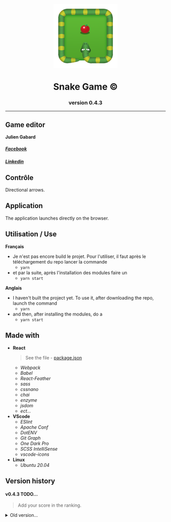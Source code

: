 <div align="center"><img src="src/assets/favicon.ico" alt="Snake Logo" width="200px"/></div>

<div align="center"><h1 size="4">Snake Game &copy; </h1><h3>version 0.4.3</h3></div>

----------------

## Game editor
**Julien Gabard**
##### *[Facebook](https://www.facebook.com/julien.gabard.3)*
##### *[Linkedin](https://www.linkedin.com/in/julien-gabard/)*

## Contrôle
Directional arrows.

## Application
The application launches directly on the browser.

## Utilisation / Use
**Français**
- Je n'est pas encore build le projet.
Pour l'utiliser, il faut après le téléchargement du repo lancer la commande
  - `yarn`
- et par la suite, après l'installation des modules faire un
  - `yarn start`

**Anglais**
- I haven't built the project yet.
To use it, after downloading the repo, launch the command
  - `yarn`
- and then, after installing the modules, do a
  - `yarn start`

## Made with
- **React**
  > See the file - [package.json](package.json)
  - *Webpack*
  - *Babel*
  - *React-Feather*
  - *sass*
  - *cssnano*
  - *chai*
  - *enzyme*
  - *jsdom*
  - *ect...*
- **VScode**
  - *ESlint*
  - *Apache Conf*
  - *DotENV*
  - *Git Graph*
  - *One Dark Pro*
  - *SCSS IntelliSense*
  - *vscode-icons*
- **Linux**
  - *Ubuntu 20.04*

## Version history
#### v0.4.3 TODO...
> Add your score in the ranking.
<details>
  <summary> Old version... </summary>
  
  #### v0.4.2
  > Addition of a classification by difficulty.
  >> Fix interval.
  >>> General optimization.
  #### v0.4.1
  > New font familly.
  >> Not yet finished, there remains the management of the classification when the game is over.
  #### v0.4
  > Addition of a pseudo form for the classification of the score.
  #### v0.3.6
  > Editing the game over.
  #### v0.3.5
  > Rename the Menu component to BoardGame.
  #### v0.3.4
  > Added shadow on the game text, snake, food and frame.
  #### v0.3.3
  > adding a wooden font.
  #### v0.3.2
  > No reset difficulty and speed when game over.
  #### v0.3.1
  > score that adapts to the difficulty chosen.
  #### v0.3
  > Added difficulty button for snake speed.
  #### v0.2.2
  > Add name for button play.
  #### v0.2.1
  > fixes the launch of the game over.
  #### v0.2
  > Addition of a play button.
  #### v0.1
  > functional base set.
</details>
